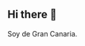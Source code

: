 ## Hi there 👋
Soy de Gran Canaria.
<!--


<picture>
<img
 src="https://es.wikipedia.org/wiki/Gran_Canaria#/media/Archivo:Gran_Canaria_Sentinel-2.jpg"
 />
</picture>


**30Anacarmen/30Anacarmen** is a ✨ _special_ ✨ repository because its `README.md` (this file) appears on your GitHub profile.

Here are some ideas to get you started:

- 🔭 I’m currently working on ...
- 🌱 I’m currently learning ...
- 👯 I’m looking to collaborate on ...
- 🤔 I’m looking for help with ...
- 💬 Ask me about ...
- 📫 How to reach me: ...
- 😄 Pronouns: ...
- ⚡ Fun fact: ...
-->
